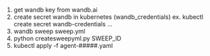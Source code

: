 1. get wandb key from wandb.ai
2. create secret wandb in kubernetes (wandb_credentials)
ex. kubectl create secret wandb-credentials ...
3. wandb sweep sweep.yml
4. python createsweepyml.py SWEEP_ID
4. kubectl apply -f agent-#####.yaml